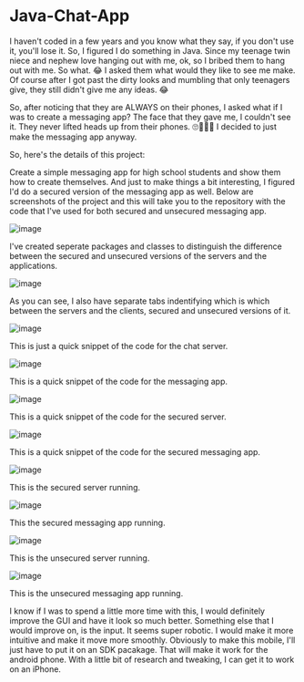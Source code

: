 # Java-Chat-App

I haven't coded in a few years and you know what they say, if you don't use it, you'll lose it. So, I figured I do something in Java. Since my teenage twin niece and nephew love hanging out with me, ok, so I bribed them to hang out with me. So what. 😂 I asked them what would they like to see me make. Of course after I got past the dirty looks and mumbling that only teenagers give, they still didn't give me any ideas. 😂

So, after noticing that they are ALWAYS on their phones, I asked what if I was to create a messaging app? The face that they gave me, I couldn't see it. They never lifted heads up from their phones. 🙄🤦🏽‍♂️ I decided to just make the messaging app anyway.

So, here's the details of this project:

Create a simple messaging app for high school students and show them how to create themselves. And just to make things a bit interesting, I figured I'd do a secured version of the messaging app as well. Below are screenshots of the project and this will take you to the repository with the code that I've used for both secured and unsecured messaging app.

![image](https://github.com/bgleton1031/Java-Chat-App/assets/24783681/785df622-ab95-4f48-8045-17a6ade9f004)

I've created seperate packages and classes to distinguish the difference between the secured and unsecured versions of the servers and the applications.

![image](https://github.com/bgleton1031/Java-Chat-App/assets/24783681/b4f53b34-d892-42f2-b5eb-a7fe61cf020c)

As you can see, I also have separate tabs indentifying which is which between the servers and the clients, secured and unsecured versions of it.

![image](https://github.com/bgleton1031/Java-Chat-App/assets/24783681/a4710254-e355-44a7-8bc4-fc4115566722)

This is just a quick snippet of the code for the chat server.

![image](https://github.com/bgleton1031/Java-Chat-App/assets/24783681/ffb3fe2d-41d6-4ed5-bf47-94f9c8b1ee2d)

This is a quick snippet of the code for the messaging app.

![image](https://github.com/bgleton1031/Java-Chat-App/assets/24783681/4fda6a1d-5434-43a0-9435-f86632633ed7)

This is a quick snippet of the code for the secured server.

![image](https://github.com/bgleton1031/Java-Chat-App/assets/24783681/c68cd76b-5f2e-4bcb-86b9-e8013ea3ab25)

This is a quick snippet of the code for the secured messaging app.

![image](https://github.com/bgleton1031/Java-Chat-App/assets/24783681/2f6361cf-3b7b-42a3-b2d1-849d9e6225df)

This is the secured server running.

![image](https://github.com/bgleton1031/Java-Chat-App/assets/24783681/ac6847ca-0cc7-4323-86bb-878fd512c360)

This the secured messaging app running.

![image](https://github.com/bgleton1031/Java-Chat-App/assets/24783681/9a6b13bb-7a97-44b2-ab2f-32f468dec8d7)

This is the unsecured server running.

![image](https://github.com/bgleton1031/Java-Chat-App/assets/24783681/965b6f48-1b6b-4e1f-8979-67c9e2e3e49a)

This is the unsecured messaging app running.

I know if I was to spend a little more time with this, I would definitely improve the GUI and have it look so much better. Something else that I would improve on, is the input. It seems super robotic. I would make it more intuitive and make it move more smoothly. Obviously to make this mobile, I'll just have to put it on an SDK pacakage. That will make it work for the android phone. With a little bit of research and tweaking, I can get it to work on an iPhone.







